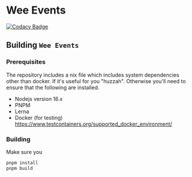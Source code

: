# Wee Events

[![Codacy Badge](https://app.codacy.com/project/badge/Grade/518416c1092549ab858b18800ccef0e1)](https://www.codacy.com/gh/weegigs/wee-events/dashboard?utm_source=github.com&utm_medium=referral&utm_content=weegigs/wee-events&utm_campaign=Badge_Grade)

## Building `Wee Events`

### Prerequisites

The repository includes a nix file which includes system dependencies other than docker. If it's
useful for you "huzzah". Otherwise you'll need to ensure that the following are installed.

- Nodejs version 16.x
- PNPM
- Lerna
- Docker (for testing) https://www.testcontainers.org/supported_docker_environment/

### Building

Make sure you

```sh
pnpm install
pnpm build
```
